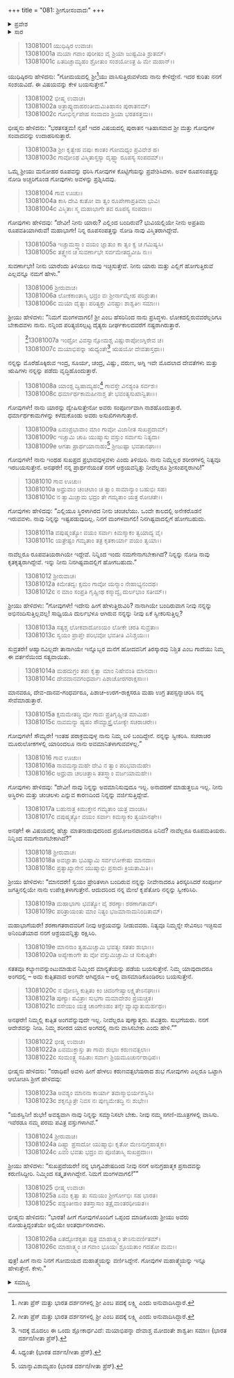 +++
title = "081: ಶ್ರೀಗೋಸಂವಾದಃ"
+++

<details><summary>ಪ್ರವೇಶ</summary>


।।   ಓಂ ಓಂ ನಮೋ ನಾರಾಯಣಾಯ।।   ಶ್ರೀ ವೇದವ್ಯಾಸಾಯ ನಮಃ ।।

ಶ್ರೀ ಕೃಷ್ಣದ್ವೈಪಾಯನ ವೇದವ್ಯಾಸ ವಿರಚಿತ  

**ಶ್ರೀ ಮಹಾಭಾರತ**

**ಅನುಶಾಸನ ಪರ್ವ**

**ದಾನಧರ್ಮ ಪರ್ವ**

**ಅಧ್ಯಾಯ 81**


</details>

<details><summary>ಸಾರ</summary>

ಶ್ರೀ ಮತ್ತು ಗೋವುಗಳ ಸಂವಾದ: ಶ್ರೀಯ ಪಾರ್ಥನೆಯಂತೆ ಆಕೆಯು ಗೋಮಯದಲ್ಲಿಯೂ ಗೋಮೂತ್ರದಲ್ಲಿರೂ ನಿವಾಸಿಸಲು ಗೋವುಗಳು ಸಮ್ಮತಿಸಿದುದು (1-27).


</details>


> 13081001 ಯುಧಿಷ್ಠಿರ ಉವಾಚ।   
13081001a ಮಯಾ ಗವಾಂ ಪುರೀಷಂ ವೈ ಶ್ರಿಯಾ ಜುಷ್ಟಮಿತಿ ಶ್ರುತಮ್।  
13081001c ಏತದಿಚ್ಚಾಮ್ಯಹಂ ಶ್ರೋತುಂ ಸಂಶಯೋಽತ್ರ ಹಿ ಮೇ ಮಹಾನ್।।

ಯುಧಿಷ್ಠಿರನು ಹೇಳಿದನು: “ಗೋಮಯದಲ್ಲಿ ಶ್ರೀ[^1]ಯು ವಾಸಿಸುತ್ತಿರುವಳೆಂದು ನಾನು ಕೇಳಿದ್ದೇನೆ. ಇದರ ಕುರಿತು ನನಗೆ ಸಂಶಯವಿದೆ. ಈ ವಿಷಯವನ್ನು ಕೇಳ ಬಯಸುತ್ತೇನೆ.”

> 13081002 ಭೀಷ್ಮ ಉವಾಚ।   
13081002a ಅತ್ರಾಪ್ಯುದಾಹರಂತೀಮಮಿತಿಹಾಸಂ ಪುರಾತನಮ್।  
13081002c ಗೋಭಿರ್ನೃಪೇಹ ಸಂವಾದಂ ಶ್ರಿಯಾ ಭರತಸತ್ತಮ।।

ಭೀಷ್ಮನು ಹೇಳಿದನು: “ಭರತಸತ್ತಮ! ನೃಪ! ಇದರ ವಿಷಯದಲ್ಲಿ ಪುರಾತನ ಇತಿಹಾಸವಾದ ಶ್ರೀ ಮತ್ತು ಗೋವುಗಳ ಸಂವಾದವನ್ನು ಉದಾಹರಿಸುತ್ತಾರೆ.

> 13081003a ಶ್ರೀಃ ಕೃತ್ವೇಹ ವಪುಃ ಕಾಂತಂ ಗೋಮಧ್ಯಂ ಪ್ರವಿವೇಶ ಹ।  
13081003c ಗಾವೋಽಥ ವಿಸ್ಮಿತಾಸ್ತಸ್ಯಾ ದೃಷ್ಟ್ವಾ ರೂಪಸ್ಯ ಸಂಪದಮ್।।

ಒಮ್ಮೆ ಶ್ರೀಯು ಮನೋಹರ ರೂಪವನ್ನು ಧರಿಸಿ ಗೋವುಗಳ ಕೊಟ್ಟಿಗೆಯನ್ನು ಪ್ರವೇಶಿಸಿದಳು. ಅವಳ ರೂಪಸಂಪತ್ತನ್ನು ನೋಡಿ ಅಚ್ಚರಿಗೊಂಡ ಗೋವುಗಳು ಅವಳನ್ನು ಪ್ರಶ್ನಿಸಿದವು.

> 13081004 ಗಾವ ಊಚುಃ।   
13081004a ಕಾಸಿ ದೇವಿ ಕುತೋ ವಾ ತ್ವಂ ರೂಪೇಣಾಪ್ರತಿಮಾ ಭುವಿ।  
13081004c ವಿಸ್ಮಿತಾಃ ಸ್ಮ ಮಹಾಭಾಗೇ ತವ ರೂಪಸ್ಯ ಸಂಪದಾ।।

ಗೋವುಗಳು ಹೇಳಿದವು: “ದೇವೀ! ನೀನು ಯಾರು? ಎಲ್ಲಿಂದ ಬಂದಿರುವೆ? ಭುವಿಯಲ್ಲಿಯೇ ನೀನು ಅಪ್ರತಿಮ ರೂಪವತಿಯಾಗಿರುವೆ! ಮಹಾಭಾಗೇ! ನಿನ್ನ ರೂಪಸಂಪತ್ತನ್ನು ನೋಡಿ ನಾವು ವಿಸ್ಮಿತರಾಗಿದ್ದೇವೆ.

> 13081005a ಇಚ್ಚಾಮಸ್ತ್ವಾಂ ವಯಂ ಜ್ಞಾತುಂ ಕಾ ತ್ವಂ ಕ್ವ ಚ ಗಮಿಷ್ಯಸಿ।  
13081005c ತತ್ತ್ವೇನ ಚ ಸುವರ್ಣಾಭೇ ಸರ್ವಮೇತದ್ಬ್ರವೀಹಿ ನಃ।।

ಸುವರ್ಣಾಭೇ! ನೀನು ಯಾರೆಂದು ತಿಳಿಯಲು ನಾವು ಇಚ್ಛಿಸುತ್ತೇವೆ. ನೀನು ಯಾರು ಮತ್ತು ಎಲ್ಲಿಗೆ ಹೋಗುತ್ತಿರುವೆ ಎಲ್ಲವನ್ನೂ ನಮಗೆ ಹೇಳು.”

> 13081006 ಶ್ರೀರುವಾಚ।   
13081006a ಲೋಕಕಾಂತಾಸ್ಮಿ ಭದ್ರಂ ವಃ ಶ್ರೀರ್ನಾಮ್ನೇಹ ಪರಿಶ್ರುತಾ।  
13081006c ಮಯಾ ದೈತ್ಯಾಃ ಪರಿತ್ಯಕ್ತಾ ವಿನಷ್ಟಾಃ ಶಾಶ್ವತೀಃ ಸಮಾಃ।।

ಶ್ರೀಯು ಹೇಳಿದಳು: “ನಿಮಗೆ ಮಂಗಳವಾಗಲಿ! ಶ್ರೀ ಎಂಬ ಹೆಸರಿನಿಂದ ನಾನು ಪ್ರಸಿದ್ಧಳು. ಲೋಕದಲ್ಲಿರುವವರೆಲ್ಲರಿಗೂ ಬೇಕಾದವಳು ನಾನು. ನನ್ನಿಂದ ಪರಿತ್ಯಜಿಸಲ್ಪಟ್ಟ ದೈತ್ಯರು ದೀರ್ಘಕಾಲದವರೆಗೆ ನಷ್ಟರಾಗಿರುತ್ತಾರೆ.

>[^1]13081007a ಇಂದ್ರೋ ವಿವಸ್ವಾನ್ಸೋಮಶ್ಚ ವಿಷ್ಣುರಾಪೋಽಗ್ನಿರೇವ ಚ।  
13081007c ಮಯಾಭಿಪನ್ನಾ ಋಧ್ಯಂತೇ[^2] ಋಷಯೋ ದೇವತಾಸ್ತಥಾ।।

ನನ್ನನ್ನು ಮೊರೆಹೊಕ್ಕಿರುವ ಇಂದ್ರ, ಸೂರ್ಯ, ಚಂದ್ರ, ವಿಷ್ಣು, ವರುಣ, ಅಗ್ನಿ ಇವೇ ಮೊದಲಾದ ದೇವತೆಗಳು ಮತ್ತು ಋಷಿಗಳು ನನ್ನನ್ನು ಪಡೆದು ವೃದ್ಧಿಹೊಂದುತ್ತಾರೆ.

> 13081008a ಯಾಂಶ್ಚ ದ್ವಿಷಾಮ್ಯಹಂ[^3] ಗಾವಸ್ತೇ ವಿನಶ್ಯಂತಿ ಸರ್ವಶಃ।  
13081008c ಧರ್ಮಾರ್ಥಕಾಮಹೀನಾಶ್ಚ ತೇ ಭವಂತ್ಯಸುಖಾನ್ವಿತಾಃ।।

ಗೋವುಗಳೇ! ನಾನು ಯಾರನ್ನು ದ್ವೇಷಿಸುತ್ತೇನೋ ಅವರು ಸಂಪೂರ್ಣವಾಗಿ ನಾಶಹೊಂದುತ್ತಾರೆ. ಧರ್ಮಾರ್ಥಕಾಮಗಳನ್ನು ಕಳೆದುಕೊಂಡು ಅವರು ಅಸುಖಿಗಳಾಗುತ್ತಾರೆ.

> 13081009a ಏವಂಪ್ರಭಾವಾಂ ಮಾಂ ಗಾವೋ ವಿಜಾನೀತ ಸುಖಪ್ರದಾಮ್।  
13081009c ಇಚ್ಚಾಮಿ ಚಾಪಿ ಯುಷ್ಮಾಸು ವಸ್ತುಂ ಸರ್ವಾಸು ನಿತ್ಯದಾ।  
13081009e ಆಗತಾ ಪ್ರಾರ್ಥಯಾನಾಹಂ[^4] ಶ್ರೀಜುಷ್ಟಾ ಭವತಾನಘಾಃ।।

ಗೋವುಗಳೇ! ನಾನು ಇಂಥಹ ಸುಖಪ್ರದ ಪ್ರಭಾವವುಳ್ಳವಳು ಎಂದು ತಿಳಿಯಿರಿ. ನಾನು ನಿಮ್ಮೆಲ್ಲರ ಶರೀರಗಳಲ್ಲಿ ನಿತ್ಯವೂ ಇರಬಯಸುತ್ತೇನೆ. ಅನಘರೇ! ನನ್ನ ಪ್ರಾರ್ಥನೆಯಂತೆ ನನಗೆ ಆಶ್ರಯವನ್ನಿತ್ತು ನೀವೆಲ್ಲರೂ ಶ್ರೀಸಂಪನ್ನರಾಗಿರಿ!”

> 13081010 ಗಾವ ಊಚುಃ।   
13081010a ಅಧ್ರುವಾಂ ಚಂಚಲಾಂ ಚ ತ್ವಾಂ ಸಾಮಾನ್ಯಾಂ ಬಹುಭಿಃ ಸಹ।  
13081010c ನ ತ್ವಾಮಿಚ್ಚಾಮ ಭದ್ರಂ ತೇ ಗಮ್ಯತಾಂ ಯತ್ರ ರೋಚತೇ।।

ಗೋವುಗಳು ಹೇಳಿದವು: “ಎಲ್ಲಿಯೂ ಸ್ಥಿರಳಾಗಿರದ ನೀನು ಚಂಚಲೆಯು. ಒಂದೇ ಕಾಲದಲ್ಲಿ ಅನೇಕರೊಡನೆ ಇರುವವಳು. ನಾವು ನಿನ್ನನ್ನು ಇಷ್ಟಪಡುವುದಿಲ್ಲ. ನಿನಗೆ ಮಂಗಳವಾಗಲಿ! ನಿನಗಿಷ್ಟವಾದಲ್ಲಿಗೆ ಹೋಗಬಹುದು.

> 13081011a ವಪುಷ್ಮಂತ್ಯೋ ವಯಂ ಸರ್ವಾಃ ಕಿಮಸ್ಮಾಕಂ ತ್ವಯಾದ್ಯ ವೈ।  
13081011c ಯತ್ರೇಷ್ಟಂ ಗಮ್ಯತಾಂ ತತ್ರ ಕೃತಕಾರ್ಯಾ ವಯಂ ತ್ವಯಾ।।

ನಾವೆಲ್ಲರೂ ರೂಪವತಿಯರಾಗಿಯೇ ಇದ್ದೇವೆ. ನಿನ್ನಿಂದ ಇಂದು ನಮಗೇನಾಗಬೇಕಾಗಿದೆ? ನಿನ್ನನ್ನು ನೋಡಿ ನಾವು ಕೃತಕೃತ್ಯರಾಗಿದ್ದೇವೆ. ಇನ್ನು ನೀನು ನಿನಗಿಷ್ಟವಾದಲ್ಲಿಗೆ ಹೋಗಬಹುದು.”

> 13081012 ಶ್ರೀರುವಾಚ।   
13081012a ಕಿಮೇತದ್ವಃ ಕ್ಷಮಂ ಗಾವೋ ಯನ್ಮಾಂ ನೇಹಾಭ್ಯನಂದಥ।  
13081012c ನ ಮಾಂ ಸಂಪ್ರತಿ ಗೃಹ್ಣೀಥ ಕಸ್ಮಾದ್ವೈ ದುರ್ಲಭಾಂ ಸತೀಮ್।।

ಶ್ರೀಯು ಹೇಳಿದಳು: “ಗೋವುಗಳೇ! ಇದೇನು ಹೀಗೆ ಹೇಳುತ್ತಿರುವಿರಿ? ನಾನಾಗಿಯೇ ಬಂದಿರುವಾಗ ನೀವು ನನ್ನನ್ನು ಅಭಿನಂದಿಸುತ್ತಿಲ್ಲವಲ್ಲ! ಸಾಧ್ವಿಯೂ ದುರ್ಲಭಳೂ ಆಗಿರುವ ನನ್ನನ್ನು ನೀವು ಏಕೆ ಸ್ವೀಕರಿಸುತ್ತಿಲ್ಲ?

> 13081013a ಸತ್ಯಶ್ಚ ಲೋಕವಾದೋಽಯಂ ಲೋಕೇ ಚರತಿ ಸುವ್ರತಾಃ।  
13081013c ಸ್ವಯಂ ಪ್ರಾಪ್ತೇ ಪರಿಭವೋ ಭವತೀತಿ ವಿನಿಶ್ಚಯಃ।।

ಸುವ್ರತರೇ! ಆಹ್ವಾನವಿಲ್ಲದೇ ತಾನಾಗಿಯೇ ಇನ್ನೊಬ್ಬರ ಮನೆಗೆ ಹೋದವನಿಗೆ ತಿರಸ್ಕಾರವು ನಿಶ್ಚಿತ ಎಂಬ ಗಾದೆಯು ನಿಮ್ಮ ಈ ವರ್ತನೆಯಿಂದ ಸತ್ಯವಾಯಿತು.

> 13081014a ಮಹದುಗ್ರಂ ತಪಃ ಕೃತ್ವಾ ಮಾಂ ನಿಷೇವಂತಿ ಮಾನವಾಃ।  
13081014c ದೇವದಾನವಗಂಧರ್ವಾಃ ಪಿಶಾಚೋರಗರಾಕ್ಷಸಾಃ।।

ಮಾನವರೂ, ದೇವ-ದಾನವ-ಗಂಧರ್ವರೂ, ಪಿಶಾಚ-ಉರಗ-ರಾಕ್ಷಸರೂ ಮಹಾ ಉಗ್ರ ತಪಸ್ಸನ್ನಾಚರಿಸಿ ನನ್ನ ಸೇವೆಮಾಡುತ್ತಾರೆ.

> 13081015a ಕ್ಷಮಮೇತದ್ಧಿ ವೋ ಗಾವಃ ಪ್ರತಿಗೃಹ್ಣೀತ ಮಾಮಿಹ।  
13081015c ನಾವಮನ್ಯಾ ಹ್ಯಹಂ ಸೌಮ್ಯಾಸ್ತ್ರೈಲೋಕ್ಯೇ ಸಚರಾಚರೇ।।

ಗೋವುಗಳೇ! ಸೌಮ್ಯರೇ! ಇಂತಹ ಪರಾಕ್ರಮವುಳ್ಳ ನಾನು ನಿಮ್ಮ ಬಳಿ ಬಂದಿದ್ದೇನೆ. ನನ್ನನ್ನು ಸ್ವೀಕರಿಸಿ. ಸಚರಾಚರ ಮೂರುಲೋಕಗಳಲ್ಲಿ ಯಾರಿಂದಲೂ ನಾನು ಅವಮಾನಿತಳಾಗುವವಳಲ್ಲ.”

> 13081016 ಗಾವ ಊಚುಃ।   
13081016a ನಾವಮನ್ಯಾಮಹೇ ದೇವಿ ನ ತ್ವಾಂ ಪರಿಭವಾಮಹೇ।  
13081016c ಅಧ್ರುವಾ ಚಲಚಿತ್ತಾಸಿ ತತಸ್ತ್ವಾಂ ವರ್ಜಯಾಮಹೇ।।

ಗೋವುಗಳು ಹೇಳಿದವು: “ದೇವೀ! ನಾವು ನಿನ್ನನ್ನು ಅವಮಾನಿಸುವುದೂ ಇಲ್ಲ. ಅನಾದರಣೆ ಮಾಡುತ್ತಲೂ ಇಲ್ಲ. ನೀನು ಅಸ್ಥಿರಳು ಮತ್ತು ಚಂಚಲಳು ಎನ್ನುವ ಕಾರಣದಿಂದ ನಿನ್ನನ್ನು ವರ್ಜಿಸುತ್ತಿದ್ದೇವೆ.

> 13081017a ಬಹುನಾತ್ರ ಕಿಮುಕ್ತೇನ ಗಮ್ಯತಾಂ ಯತ್ರ ವಾಂಚಸಿ।  
13081017c ವಪುಷ್ಮತ್ಯೋ ವಯಂ ಸರ್ವಾಃ ಕಿಮಸ್ಮಾಕಂ ತ್ವಯಾನಘೇ।।

ಅನಘೇ! ಈ ವಿಷಯದಲ್ಲಿ ಹೆಚ್ಚು ಮಾತನಾಡುವುದರಿಂದ ಪ್ರಯೋಜನವಾದರೂ ಏನಿದೆ? ನಾವೆಲ್ಲರೂ ರೂಪಮತಿಯರು. ನಿನ್ನಿಂದ ನಮಗೇನಾಗಬೇಕಾಗಿದೆ?”

> 13081018 ಶ್ರೀರುವಾಚ।   
13081018a ಅವಜ್ಞಾತಾ ಭವಿಷ್ಯಾಮಿ ಸರ್ವಲೋಕೇಷು ಮಾನದಾಃ।  
13081018c ಪ್ರತ್ಯಾಖ್ಯಾನೇನ ಯುಷ್ಮಾಭಿಃ ಪ್ರಸಾದಃ ಕ್ರಿಯತಾಮಿತಿ।।

ಶ್ರೀಯು ಹೇಳಿದಳು: “ಮಾನದರೇ! ಸ್ವಯಂ ಪ್ರೇರಿತಳಾಗಿ ಬಂದಿರುವ ನನ್ನನ್ನು ನೀವೇನಾದರೂ ತಿರಸ್ಕರಿಸಿದರೆ ಸಂಪೂರ್ಣ ಜಗತ್ತಿನಲ್ಲಿಯೇ ನಾನು ಉಪೇಕ್ಷಿತಳಾಗುತ್ತೇನೆ. ಆದುದರಿಂದ ನನ್ನ ಮೇಲೆ ಕೃಪೆತೋರಿ ನನ್ನನ್ನು ಸ್ವೀಕರಿಸಿರಿ.

> 13081019a ಮಹಾಭಾಗಾ ಭವತ್ಯೋ ವೈ ಶರಣ್ಯಾಃ ಶರಣಾಗತಾಮ್।  
13081019c ಪರಿತ್ರಾಯಂತು ಮಾಂ ನಿತ್ಯಂ ಭಜಮಾನಾಮನಿಂದಿತಾಮ್।

ಮಹಾಭಾಗೆಯರೇ! ಶರಣಾಗತರಾದವರಿಗೆ ನೀವು ಆಶ್ರಯವನ್ನು ನೀಡುವವರು. ನಿತ್ಯವೂ ನಿಮ್ಮನ್ನೇ ಸೇವಿಸಲು ಇಚ್ಛಿಸುವ ಅನಿಂದಿತೆಯಾದ ನನಗೆ ಆಶ್ರಯವನ್ನಿತ್ತು ರಕ್ಷಿಸಿರಿ.

> 13081019e ಮಾನನಾಂ ತ್ವಹಮಿಚ್ಚಾಮಿ ಭವತ್ಯಃ ಸತತಂ ಶುಭಾಃ।।  
13081020a ಅಪ್ಯೇಕಾಂಗೇ ತು ವೋ ವಸ್ತುಮಿಚ್ಚಾಮಿ ಚ ಸುಕುತ್ಸಿತೇ।

ಸತತವೂ ಕಲ್ಯಾಣವನ್ನುಂಟುಮಾಡುವ ನಿಮ್ಮಿಂದ ಮಾನ್ಯತೆಯನ್ನು ಪಡೆಯ ಬಯಸುತ್ತೇನೆ. ನಿಮ್ಮ ಯಾವುದಾದರೂ ಅಂಗದಲ್ಲಿ – ಅದು ಕುತ್ಸಿತವಾದ ಅಂಗವೇ ಆಗಿದ್ದರೂ – ಅಲ್ಲಿ ವಾಸಮಾಡಿಕೊಂಡಿರಲು ಬಯಸುತ್ತೇನೆ.

> 13081020c ನ ವೋಽಸ್ತಿ ಕುತ್ಸಿತಂ ಕಿಂ ಚಿದಂಗೇಷ್ವಾಲಕ್ಷ್ಯತೇಽನಘಾಃ।।  
13081021a ಪುಣ್ಯಾಃ ಪವಿತ್ರಾಃ ಸುಭಗಾ ಮಮಾದೇಶಂ ಪ್ರಯಚ್ಚತ।  
13081021c ವಸೇಯಂ ಯತ್ರ ಚಾಂಗೇಽಹಂ ತನ್ಮೇ ವ್ಯಾಖ್ಯಾತುಮರ್ಹಥ।।

ಅನಘರೇ! ನಿಮ್ಮಲ್ಲಿ ಕುತ್ಸಿತ ಅಂಗವೆನ್ನುವುದೇ ಇಲ್ಲ. ನೀವೆಲ್ಲರೂ ಪುಣ್ಯಾತ್ಮರು. ಪವಿತ್ರರು. ಸುಭಗೆಯರು. ನನಗೆ ಆದೇಶವನ್ನು ನೀಡಿ. ನಿಮ್ಮ ಶರೀರದ ಯಾವ ಅಂಗದಲ್ಲಿ ನಾನು ವಾಸಿಸಬೇಕು ಎಂದು ಹೇಳಿ.””

> 13081022 ಭೀಷ್ಮ ಉವಾಚ।   
13081022a ಏವಮುಕ್ತಾಸ್ತು ತಾ ಗಾವಃ ಶುಭಾಃ ಕರುಣವತ್ಸಲಾಃ।  
13081022c ಸಂಮಂತ್ರ್ಯ ಸಹಿತಾಃ ಸರ್ವಾಃ ಶ್ರಿಯಮೂಚುರ್ನರಾಧಿಪ।।

ಭೀಷ್ಮನು ಹೇಳಿದನು: “ನರಾಧಿಪ! ಅವಳು ಹೀಗೆ ಹೇಳಲು ಕರುಣವತ್ಸಲೆಯರಾದ ಶುಭ ಗೋವುಗಳು ಎಲ್ಲರೂ ಒಟ್ಟಾಗಿ ಆಲೋಚಿಸಿ ಶ್ರೀಗೆ ಹೇಳಿದವು:

> 13081023a ಅವಶ್ಯಂ ಮಾನನಾ ಕಾರ್ಯಾ ತವಾಸ್ಮಾಭಿರ್ಯಶಸ್ವಿನಿ।  
13081023c ಶಕೃನ್ಮೂತ್ರೇ ನಿವಸ ನಃ ಪುಣ್ಯಮೇತದ್ಧಿ ನಃ ಶುಭೇ।।

“ಯಶಸ್ವಿನೀ! ಶುಭೇ! ಅವಶ್ಯವಾಗಿ ನಾವು ನಿನ್ನನ್ನು ಸಮ್ಮಾನಿಸಲೇ ಬೇಕು. ನೀವು ನಮ್ಮ ಸಗಣಿ-ಮೂತ್ರಗಳಲ್ಲಿ ವಾಸಿಸು. ಇವೆರಡೂ ನಮ್ಮ ಪರಮ ಪವಿತ್ರ ವಸ್ತುಗಳಾಗಿವೆ.”

> 13081024 ಶ್ರೀರುವಾಚ।   
13081024a ದಿಷ್ಟ್ಯಾ ಪ್ರಸಾದೋ ಯುಷ್ಮಾಭಿಃ ಕೃತೋ ಮೇಽನುಗ್ರಹಾತ್ಮಕಃ।  
13081024c ಏವಂ ಭವತು ಭದ್ರಂ ವಃ ಪೂಜಿತಾಸ್ಮಿ ಸುಖಪ್ರದಾಃ।।

ಶ್ರೀಯು ಹೇಳಿದಳು: “ಸುಖಪ್ರದೆಯರೇ! ನನ್ನ ಭಾಗ್ಯವಿಶೇಷದಿಂದ ನೀವು ನನಗೆ ಅನುಗ್ರಹಾತ್ಮಕ ಪ್ರಸಾದವನ್ನು ಕರುಣಿಸಿದ್ದೀರಿ. ನಿಮ್ಮಿಂದ ಸತ್ಕೃತಳಾಗಿದ್ದೇನೆ. ನಿಮಗೆ ಮಂಗಳವಾಗಲಿ!””

> 13081025 ಭೀಷ್ಮ ಉವಾಚ।   
13081025a ಏವಂ ಕೃತ್ವಾ ತು ಸಮಯಂ ಶ್ರೀರ್ಗೋಭಿಃ ಸಹ ಭಾರತ।  
13081025c ಪಶ್ಯಂತೀನಾಂ ತತಸ್ತಾಸಾಂ ತತ್ರೈವಾಂತರಧೀಯತ।।

ಭೀಷ್ಮನು ಹೇಳಿದನು: “ಭಾರತ! ಹೀಗೆ ಗೋವುಗಳೊಂದಿಗೆ ಒಪ್ಪಂದ ಮಾಡಿಕೊಂಡು ಶ್ರೀಯು ಅವರು ನೋಡುತ್ತಿದ್ದಂತೆಯೇ ಅಲ್ಲಿಯೇ ಅಂತರ್ಧಾನಳಾದಳು.

> 13081026a ಏತದ್ಗೋಶಕೃತಃ ಪುತ್ರ ಮಾಹಾತ್ಮ್ಯಂ ತೇಽನುವರ್ಣಿತಮ್।  
13081026c ಮಾಹಾತ್ಮ್ಯಂ ಚ ಗವಾಂ ಭೂಯಃ ಶ್ರೂಯತಾಂ ಗದತೋ ಮಮ।।

ಪುತ್ರ! ಹೀಗೆ ನಾನು ನಿನಗೆ ಗೋಮಯದ ಮಹಾತ್ಮ್ಯೆಯನ್ನು ವರ್ಣಿಸಿದ್ದೇನೆ. ಗೋವುಗಳ ಮಹಾತ್ಮ್ಯೆಯನ್ನು ಇನ್ನೂ ಹೇಳುತ್ತೇನೆ. ಕೇಳು.”


<details><summary>ಸಮಾಪ್ತಿ</summary>

ಇತಿ ಶ್ರೀಮಹಾಭಾರತೇ ಅನುಶಾಸನ ಪರ್ವಣಿ ದಾನಧರ್ಮ ಪರ್ವಣಿ ಶ್ರೀಗೋಸಂವಾದೋ ನಾಮ ಏಕಾಶೀತಿತಮೋಽಧ್ಯಾಯಃ।।  
ಇದು ಶ್ರೀಮಹಾಭಾರತದಲ್ಲಿ ಅನುಶಾಸನ ಪರ್ವದಲ್ಲಿ ದಾನಧರ್ಮ ಪರ್ವದಲ್ಲಿ ಶ್ರೀಗೋಸಂವಾದ ಎನ್ನುವ ಎಂಭತ್ತೊಂದನೇ ಅಧ್ಯಾಯವು.



</details>

[^1]: ಗೀತಾ ಪ್ರೆಸ್ ಮತ್ತು ಭಾರತ ದರ್ಶನಗಳಲ್ಲಿ ಶ್ರೀ ಎಂಬ ಪದಕ್ಕೆ ಲಕ್ಷ್ಮಿ ಎಂದು ಅನುವಾದಿಸಿದ್ದಾರೆ.

[^2]: ಇದಕ್ಕೆ ಮೊದಲು ಈ ಒಂದು ಶ್ಲೋಕಾರ್ಧವಿದೆ: ಮಯಾಭಿಪನ್ನಾ ದೇವಾಶ್ಚ ಮೋದಂತೇ ಶಾಶ್ವತೀಃ ಸಮಾಃ।   (ಭಾರತ ದರ್ಶನ/ಗೀತಾ ಪ್ರೆಸ್).

[^3]: ಸಿಧ್ಯಂತೇ (ಭಾರತ ದರ್ಶನ/ಗೀತಾ ಪ್ರೆಸ್).

[^4]: ಯಾನ್ನಾವಿಶಾಮ್ಯಹಂ (ಭಾರತ ದರ್ಶನ/ಗೀತಾ ಪ್ರೆಸ್).

